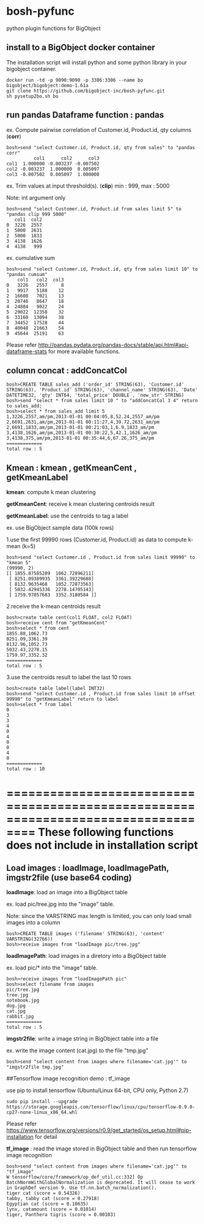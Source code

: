 # bosh-pyfunc
python plugin functions for BigObject

## install to a BigObject docker container
The installation script will install python and some python library in your bigobject container.
```
docker run -td -p 9090:9090 -p 3306:3306 --name bo bigobject/bigobject:demo-1.61a
git clone https://github.com/bigobject-inc/bosh-pyfunc.git
sh pysetup2bo.sh bo
```

## run pandas Dataframe function : pandas
ex. Compute pairwise correlation of Customer.id, Product.id, qty columns (**corr**)
```
bosh>send "select Customer.id, Product.id, qty from sales" to "pandas corr"
          col1      col2      col3
col1  1.000000 -0.003237 -0.007502
col2 -0.003237  1.000000  0.005097
col3 -0.007502  0.005097  1.000000

```

ex. Trim values at input threshold(s). (**clip**)  min : 999, max : 5000

Note: int argument only
```
bosh>send "select Customer.id, Product.id from sales limit 5" to "pandas clip 999 5000"
   col1  col2
0  3226  2557
1  5000  2631
2  5000  1833
3  4138  1626
4  4138   999
```
ex. cumulative sum
```
bosh>send "select Customer.id, Product.id, qty from sales limit 10" to "pandas cumsum"
    col1   col2  col3
0   3226   2557     8
1   9917   5188    12
2  16608   7021    13
3  20746   8647    18
4  24884   9022    24
5  29022  12358    32
6  33160  13094    38
7  34452  17528    44
8  40048  21663    54
9  45644  25191    63
```

Please refer http://pandas.pydata.org/pandas-docs/stable/api.html#api-dataframe-stats for more available functions.


## column concat : addConcatCol
```
bosh>CREATE TABLE sales_add ('order_id' STRING(63), 'Customer.id' STRING(63), 'Product.id' STRING(63), 'channel_name' STRING(63), 'Date' DATETIME32, 'qty' INT64, 'total_price' DOUBLE , 'new_str' STRING)
bosh>send "select * from sales limit 10 " to "addConcatCol 3 4" return to sales_add;
bosh>select * from sales_add limit 5
1,3226,2557,am/pm,2013-01-01 00:04:05,8,52.24,2557_am/pm
2,6691,2631,am/pm,2013-01-01 00:11:27,4,39.72,2631_am/pm
2,6691,1833,am/pm,2013-01-01 00:21:03,1,6.9,1833_am/pm
3,4138,1626,am/pm,2013-01-01 00:30:22,5,42.1,1626_am/pm
3,4138,375,am/pm,2013-01-01 00:35:44,6,67.26,375_am/pm
=============
total row : 5
```

## Kmean : kmean , getKmeanCent , getKmeanLabel

**kmean**: compute k mean clustering

**getKmeanCent**: receive k mean clustering centroids result 

**getKmeanLabel**: use the centroids to tag a label

ex. use BigObject sample data (100k rows)

1.use the first 99990 rows (Customer.id, Product.id) as data to compute k-mean (k=5)
```
bosh>send "select Customer.id , Product.id from sales limit 99990" to "kmean 5"
(99990, 2)
[[ 1855.87585289  1062.72896211]
 [ 8251.09389935  3361.39229688]
 [ 8132.9635468   1052.72873563]
 [ 5032.42945336  2278.14705143]
 [ 1759.97057683  3352.3180584 ]]
```
2.receive the k-mean centroids result 
```
bosh>create table cent(col1 FLOAT, col2 FLOAT)
bosh>receive cent from "getKmeanCent"
bosh>select * from cent
1855.88,1062.73
8251.09,3361.39
8132.96,1052.73
5032.43,2278.15
1759.97,3352.32
=============
total row : 5
```

3.use the centroids result to label the last 10 rows

```
bosh>create table label(label INT32)
bosh>send "select Customer.id , Product.id from sales limit 10 offset 99990" to "getKmeanLabel" return to label
bosh>select * from label
0
3
3
4
0
4
0
0
4
0
=============
total row : 10

```



==================================================================================
These following functions does not include in installation script
==================================================================================

## Load images : loadImage, loadImagePath, imgstr2file (use base64 coding)

**loadImage**: load an image into a BigObject table

ex. load pic/tree.jpg into the "image" table. 

Note: since the VARSTRING max length is limited, you can only load small images into a column

```
bosh>CREATE TABLE images ('filename' STRING(63), 'content' VARSTRING(32766))
bosh>receive images from "loadImage pic/tree.jpg"
```

**loadImagePath**: load images in a diretory into a BigObject table

ex. load pic/* into the "image" table. 

```
bosh>receive images from "loadImagePath pic"
bosh>select filename from images
pic/tree.jpg
tree.jpg
notebook.jpg
dog.jpg
cat.jpg
rabbit.jpg
=============
total row : 5
```

**imgstr2file**: write a image string in BigObject table into a file

ex. write the image content (cat.jpg) to the file "tmp.jpg"
```
bosh>send "select content from images where filename='cat.jpg'" to "imgstr2file tmp.jpg"
```

##Tensorflow image recognition demo : tf_image

use pip to install tensorflow (Ubuntu/Linux 64-bit, CPU only, Python 2.7)
```
sudo pip install --upgrade https://storage.googleapis.com/tensorflow/linux/cpu/tensorflow-0.9.0-cp27-none-linux_x86_64.whl 
```
Please refer https://www.tensorflow.org/versions/r0.9/get_started/os_setup.html#pip-installation for detail

**tf_image** : read the image stored in BigObject table and then run tensorflow image recognition

```
bosh>send "select content from images where filename='cat.jpg'" to "tf_image"
W tensorflow/core/framework/op_def_util.cc:332] Op BatchNormWithGlobalNormalization is deprecated. It will cease to work in GraphDef version 9. Use tf.nn.batch_normalization().
tiger cat (score = 0.54326)
tabby, tabby cat (score = 0.27918)
Egyptian cat (score = 0.10635)
lynx, catamount (score = 0.01014)
tiger, Panthera tigris (score = 0.00103)
```

